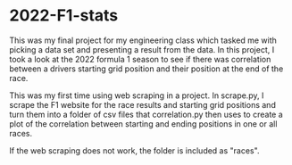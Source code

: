 # 2022-F1-stats
This was my final project for my engineering class which tasked me with picking a data set and presenting a result from the data. In this project, I took a look at the 2022 formula 1 season to see if there was correlation between a drivers starting grid position and their position at the end of the race.

This was my first time using web scraping in a project. In scrape.py, I scrape the F1 website for the race results and starting grid positions and turn them into a folder of csv files that correlation.py then uses to create a plot of the correlation between starting and ending positions in one or all races.

If the web scraping does not work, the folder is included as "races".
